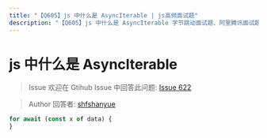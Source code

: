 ```yaml
---
title: "【Q605】js 中什么是 AsyncIterable | js高频面试题"
description: "【Q605】js 中什么是 AsyncIterable 字节跳动面试题、阿里腾讯面试题、美团小米面试题。"
---
```


# js 中什么是 AsyncIterable

> Issue
> 欢迎在 Gtihub Issue 中回答此问题: [Issue 622](https://github.com/shfshanyue/Daily-Question/issues/622)

> Author
> 回答者: [shfshanyue](https://github.com/shfshanyue)

```js
for await (const x of data) {
}
```
